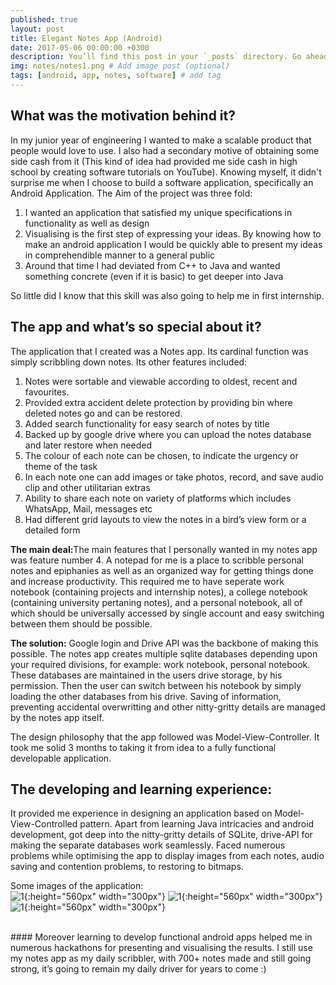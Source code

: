 ```yaml
---
published: true
layout: post
title: Elegant Notes App (Android)
date: 2017-05-06 00:00:00 +0300
description: You’ll find this post in your `_posts` directory. Go ahead and edit it and re-build the site to see your changes. # Add post description (optional)
img: notes/notes1.png # Add image post (optional)
tags: [android, app, notes, software] # add tag
---
```

## What was the motivation behind it?
In my junior year of engineering I wanted to make a scalable product that people would love to use. I also had a secondary motive of obtaining some side cash from it (This kind of idea had provided me side cash in high school by creating software tutorials on YouTube). Knowing myself, it didn't surprise me when I choose to build a software application, specifically an Android Application. The Aim of the project was three fold:
1. I wanted an application that satisfied my unique specifications in functionality as well as design
2. Visualising is the first step of expressing your ideas. By knowing how to make an android application I would be quickly able to present my ideas in comprehendible manner to a general public
3. Around that time I had deviated from C++ to Java and wanted something concrete (even if it is basic) to get deeper into Java

So little did I know that this skill was also going to help me in first internship.

## The app and what’s so special about it?

The application that I created was a Notes app. Its cardinal function was simply scribbling down notes. Its other features included:
1. Notes were sortable and viewable according to oldest, recent and favourites.
2. Provided extra accident delete protection by providing bin where deleted notes go and can be restored. 
3. Added search functionality for easy search of notes by title
4. Backed up by google drive where you can upload the notes database and later restore when needed
5. The colour of each note can be chosen, to indicate the urgency or theme of the task
6. In each note one can add images or take photos, record, and save audio clip and other utilitarian extras
7. Ability to share each note on variety of platforms which includes WhatsApp, Mail, messages etc
8. Had different grid layouts to view the notes in a bird’s view form or a detailed form

<b>The main deal:</b>The main features that I personally wanted in my notes app was feature number 4. A notepad for me is a place to scribble personal notes and epiphanies as well as an organized way for getting things done and increase productivity. This required me to have seperate work notebook (containing projects and internship notes), a college notebook (containing university pertaning notes), and a personal notebook, all of which should be universally accessed by single account and easy switching between them should be possible.

<b>The solution:</b> Google login and Drive API was the backbone of making this possible. The notes app creates multiple sqlite databases depending upon your required divisions, for example: work notebook, personal notebook. These databases are maintained in the users drive storage, by his permission. Then the user can switch between his notebook by simply loading the other databases from his drive. Saving of information, preventing accidental overwritting and other nitty-gritty details are managed by the notes app itself.

The design philosophy that the app followed was Model-View-Controller. It took me solid 3 months to taking it from idea to a fully functional developable application.

## The developing and learning experience:

It provided me experience in designing an application based on Model-View-Controlled pattern. Apart from learning Java intricacies and android development, got deep into the nitty-gritty details of SQLite, drive-API for making the separate databases work seamlessly. Faced numerous problems while optimising the app to display images from each notes, audio saving and contention problems, to restoring to bitmaps. 

Some images of the application:
<br>
![1]({{site.baseurl}}/assets/img/notes/notes1.png){:height="560px" width="300px"}
![1]({{site.baseurl}}/assets/img/notes/notes2.png){:height="560px" width="300px"}
![1]({{site.baseurl}}/assets/img/notes/notes3.png){:height="560px" width="300px"}

<br>
#### Moreover learning to develop functional android apps helped me in numerous hackathons for presenting and visualising the results. I still use my notes app as my daily scribbler, with 700+ notes made and still going strong, it’s going to remain my daily driver for years to come :)
